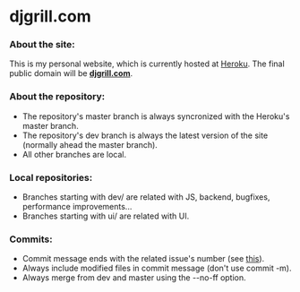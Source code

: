 # djgrill.com

### About the site:
This is my personal website, which is currently hosted at [Heroku](http://djgrill.herokuapp.com). The final public domain will be **[djgrill.com](http://djgrill.com)**.

### About the repository:
- The repository's master branch is always syncronized with the Heroku's master branch.
- The repository's dev branch is always the latest version of the site (normally ahead the master branch).
- All other branches are local.

### Local repositories:
- Branches starting with dev/ are related with JS, backend, bugfixes, performance improvements...
- Branches starting with ui/ are related with UI.

### Commits:
- Commit message ends with the related issue's number (see [this](https://github.com/blog/831-issues-2-0-the-next-generation)).
- Always include modified files in commit message (don't use commit -m).
- Always merge from dev and master using the --no-ff option.
